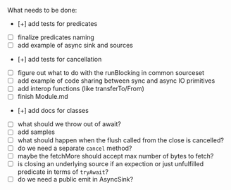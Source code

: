 What needs to be done:
- [+] add tests for predicates
- [ ] finalize predicates naming
- [ ] add example of async sink and sources
- [+] add tests for cancellation
- [ ] figure out what to do with the runBlocking in common sourceset
- [ ] add example of code sharing between sync and async IO primitives
- [ ] add interop functions (like transferTo/From)
- [ ] finish Module.md
- [+] add docs for classes
- [ ] what should we throw out of await?
- [ ] add samples
- [ ] what should happen when the flush called from the close is cancelled?
- [ ] do we need a separate `cancel` method?
- [ ] maybe the fetchMore should accept max number of bytes to fetch?
- [ ] is closing an underlying source if an expection or just unfulfilled predicate in terms of `tryAwait`?
- [ ] do we need a public emit in AsyncSink?
